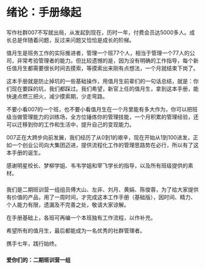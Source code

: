 # 绪论：手册缘起

#####  

写作社群007不写就出局，从发起到现在，历时一年，付费会员达5000多人。成长总是伴随着问题，反过来问题又恰恰是成长的阶梯。

值月生是班务工作的实际推进者，管理一个班77个人，相当于管理一个77人的公司，非常考验管理者的能力。但比较遗憾的是，因为没有明确的工作指导，每个新任值月生都需要很长时间去摸索，等摸索出来刚有点想法，一个月就结束下岗了。

这本手册就是防止掉坑的一些基础操作，用值月生前辈们的一句话总结，就是：你们现在要踩的坑，我们都踩过。我们希望，新官上任的值月生，拿到这本手册，能快速点燃三把火，减少摸索期，少走弯路。

不要小看007的一个班，也不要小看值月生在一个月里能有多大作为，你可以把班级当做管理能力的训练场，全方位锤炼你的管理技能，一个月积累的管理经验，还可以迁移到你的工作和生活中，提升自己的变现能力。

007正在大跨步向前发展，我们经历了从0到1的艰辛，现在开始从1到100进发，正如一个创业公司向大集团迈进，提供流程化工作的管理思路势在必行，所以有了这本手册的诞生。

感谢明星校长、梦柳学姐、韦韦学姐和宰飞学长的指导，以及所有班级提供的素材。

#####  

我们是二期班训营一组组员傅大山、左非、刘月、黄娟、陈俊蓉，为了给大家提供有价值的产品，用了一周时间，才完成这本工作手册（基础版），因时间、精力、个人能力有限，遗漏及不完善之处，敬请大家谅解。

在手册基础上，各班可再编一个本班独有工作流程，以作补充。

希望所有的值月生，最后都能成为一名优秀的社群管理者。

携手七年，践行始终。

#####  

**爱你们的：二期班训营一组**

